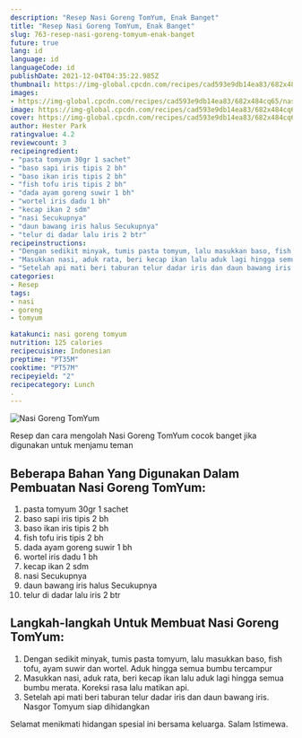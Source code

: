 ```yaml
---
description: "Resep Nasi Goreng TomYum, Enak Banget"
title: "Resep Nasi Goreng TomYum, Enak Banget"
slug: 763-resep-nasi-goreng-tomyum-enak-banget
future: true
lang: id
language: id
languageCode: id
publishDate: 2021-12-04T04:35:22.985Z 
thumbnail: https://img-global.cpcdn.com/recipes/cad593e9db14ea83/682x484cq65/nasi-goreng-tomyum-foto-resep-utama.png
images:
- https://img-global.cpcdn.com/recipes/cad593e9db14ea83/682x484cq65/nasi-goreng-tomyum-foto-resep-utama.png
image: https://img-global.cpcdn.com/recipes/cad593e9db14ea83/682x484cq65/nasi-goreng-tomyum-foto-resep-utama.png
cover: https://img-global.cpcdn.com/recipes/cad593e9db14ea83/682x484cq65/nasi-goreng-tomyum-foto-resep-utama.png
author: Hester Park
ratingvalue: 4.2
reviewcount: 3
recipeingredient:
- "pasta tomyum 30gr 1 sachet"
- "baso sapi iris tipis 2 bh"
- "baso ikan iris tipis 2 bh"
- "fish tofu iris tipis 2 bh"
- "dada ayam goreng suwir 1 bh"
- "wortel iris dadu 1 bh"
- "kecap ikan 2 sdm"
- "nasi Secukupnya"
- "daun bawang iris halus Secukupnya"
- "telur di dadar lalu iris 2 btr"
recipeinstructions:
- "Dengan sedikit minyak, tumis pasta tomyum, lalu masukkan baso, fish tofu, ayam suwir dan wortel. Aduk hingga semua bumbu tercampur"
- "Masukkan nasi, aduk rata, beri kecap ikan lalu aduk lagi hingga semua bumbu merata. Koreksi rasa lalu matikan api."
- "Setelah api mati beri taburan telur dadar iris dan daun bawang iris. Nasgor Tomyum siap dihidangkan"
categories:
- Resep
tags:
- nasi
- goreng
- tomyum

katakunci: nasi goreng tomyum 
nutrition: 125 calories
recipecuisine: Indonesian
preptime: "PT35M"
cooktime: "PT57M"
recipeyield: "2"
recipecategory: Lunch
. 
---
```



![Nasi Goreng TomYum](https://img-global.cpcdn.com/recipes/cad593e9db14ea83/682x484cq65/nasi-goreng-tomyum-foto-resep-utama.png)

Resep dan cara mengolah  Nasi Goreng TomYum cocok banget jika digunakan untuk menjamu teman

<!--inarticleads1-->

## Beberapa Bahan Yang Digunakan Dalam Pembuatan Nasi Goreng TomYum:

1. pasta tomyum 30gr 1 sachet
1. baso sapi iris tipis 2 bh
1. baso ikan iris tipis 2 bh
1. fish tofu iris tipis 2 bh
1. dada ayam goreng suwir 1 bh
1. wortel iris dadu 1 bh
1. kecap ikan 2 sdm
1. nasi Secukupnya
1. daun bawang iris halus Secukupnya
1. telur di dadar lalu iris 2 btr



<!--inarticleads2-->

## Langkah-langkah Untuk Membuat Nasi Goreng TomYum:

1. Dengan sedikit minyak, tumis pasta tomyum, lalu masukkan baso, fish tofu, ayam suwir dan wortel. Aduk hingga semua bumbu tercampur
1. Masukkan nasi, aduk rata, beri kecap ikan lalu aduk lagi hingga semua bumbu merata. Koreksi rasa lalu matikan api.
1. Setelah api mati beri taburan telur dadar iris dan daun bawang iris. Nasgor Tomyum siap dihidangkan




Selamat menikmati hidangan spesial ini bersama keluarga. Salam Istimewa.
